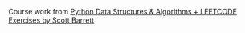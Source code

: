 Course work from [Python Data Structures & Algorithms + LEETCODE Exercises by Scott Barrett](https://www.udemy.com/course/data-structures-algorithms-python/)
